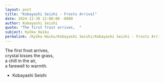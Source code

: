 ```yaml
---
layout: post
title: "Kobayashi Seishi - Frosts Arrival"
date: 2024-12-30 12:00:00 -0000
author: Kobayashi Seishi
quote: "The first frost arrives,  "
subject: Kyōka Haiku
permalink: /Kyōka Haiku/Kobayashi Seishi/Kobayashi Seishi - Frosts Arrival
---
```


The first frost arrives,  
crystal kisses the grass,  
a chill in the air,  
a farewell to warmth.

- Kobayashi Seishi

